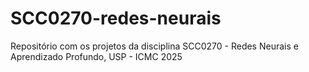 # SCC0270-redes-neurais
Repositório com os projetos da disciplina SCC0270 - Redes Neurais e Aprendizado Profundo, USP - ICMC 2025
